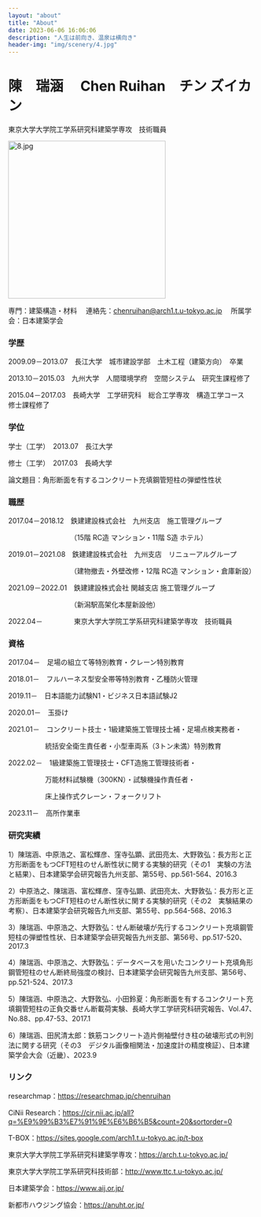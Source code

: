 ```yaml
---
layout: "about"
title: "About"
date: 2023-06-06 16:06:06
description: "人生は前向き、温泉は横向き"
header-img: "img/scenery/4.jpg"
---
```

# 陳　瑞涵　 Chen Ruihan　チン ズイカン

東京大学大学院工学系研究科建築学専攻　技術職員

<img src="/img/scenery/8.jpg" width="320" alt="8.jpg"></img>

専門：建築構造・材料　 連絡先：chenruihan@arch1.t.u-tokyo.ac.jp 　所属学会：日本建築学会

### 学歴

2009.09－2013.07　長江大学　城市建設学部　土木工程（建築方向）　卒業

2013.10－2015.03　九州大学　人間環境学府　空間システム　研究生課程修了

2015.04－2017.03　長崎大学　工学研究科　総合工学専攻　構造工学コース　修士課程修了

### 学位

学士（工学）　2013.07　長江大学

修士（工学）　2017.03　長崎大学

論文題目：角形断面を有するコンクリート充填鋼管短柱の弾塑性性状

### 職歴

2017.04－2018.12　鉄建建設株式会社　九州支店　施工管理グループ
   
&emsp;&emsp;&emsp;&emsp;&emsp;&emsp;&emsp;&emsp;&emsp;（15階 RC造 マンション・11階 S造 ホテル）

2019.01－2021.08　鉄建建設株式会社　九州支店　リニューアルグループ

&emsp;&emsp;&emsp;&emsp;&emsp;&emsp;&emsp;&emsp;&emsp;（建物撤去・外壁改修・12階 RC造 マンション・倉庫新設）

2021.09－2022.01　鉄建建設株式会社 関越支店 施工管理グループ

&emsp;&emsp;&emsp;&emsp;&emsp;&emsp;&emsp;&emsp;&emsp;（新潟駅高架化本屋新設他）

2022.04－ &emsp;&emsp;&emsp;       　東京大学大学院工学系研究科建築学専攻　技術職員

### 資格

2017.04－　足場の組立て等特別教育・クレーン特別教育

2018.01－　フルハーネス型安全帯等特別教育・乙種防火管理

2019.11－　日本語能力試験N1・ビジネス日本語試験J2

2020.01－　玉掛け

2021.01－　コンクリート技士・1級建築施工管理技士補・足場点検実務者・

&emsp;&emsp;&emsp;&emsp;&emsp;&thinsp;&thinsp;統括安全衛生責任者・小型車両系（3トン未満）特別教育

2022.02－　1級建築施工管理技士・CFT造施工管理技術者・

&emsp;&emsp;&emsp;&emsp;&emsp;&thinsp;&thinsp;万能材料試験機（300KN）・試験機操作責任者・

&emsp;&emsp;&emsp;&emsp;&emsp;&thinsp;&thinsp;床上操作式クレーン・フォークリフト

2023.11－　高所作業車

### 研究実績

1）陳瑞涵、中原浩之、富松輝彦、窪寺弘顕、武田亮太、大野敦弘：長方形と正方形断面をもつCFT短柱のせん断性状に関する実験的研究（その1　実験の方法と結果）、日本建築学会研究報告九州支部、第55号、pp.561-564、2016.3

2）中原浩之、陳瑞涵、富松輝彦、窪寺弘顕、武田亮太、大野敦弘：長方形と正方形断面をもつCFT短柱のせん断性状に関する実験的研究（その2　実験結果の考察）、日本建築学会研究報告九州支部、第55号、pp.564-568、2016.3

3）陳瑞涵、中原浩之、大野敦弘：せん断破壊が先行するコンクリート充填鋼管短柱の弾塑性性状、日本建築学会研究報告九州支部、第56号、pp.517-520、2017.3

4）陳瑞涵、中原浩之、大野敦弘：データベースを用いたコンクリート充填角形鋼管短柱のせん断終局強度の検討、日本建築学会研究報告九州支部、第56号、pp.521-524、2017.3

5）陳瑞涵、中原浩之、大野敦弘、小田鈴夏：角形断面を有するコンクリート充填鋼管短柱の正負交番せん断載荷実験、長崎大学工学研究科研究報告、Vol.47、No.88、pp.47-53、2017.1

6）陳瑞涵、田尻清太郎：鉄筋コンクリート造片側袖壁付き柱の破壊形式の判別法に関する研究（その3　デジタル画像相関法・加速度計の精度検証）、日本建築学会大会（近畿）、2023.9

### リンク

researchmap：https://researchmap.jp/chenruihan

CiNii Research：https://cir.nii.ac.jp/all?q=%E9%99%B3%E7%91%9E%E6%B6%B5&count=20&sortorder=0

T-BOX：https://sites.google.com/arch1.t.u-tokyo.ac.jp/t-box

東京大学大学院工学系研究科建築学専攻：https://arch.t.u-tokyo.ac.jp/

東京大学大学院工学系研究科技術部：http://www.ttc.t.u-tokyo.ac.jp/

日本建築学会：https://www.aij.or.jp/

新都市ハウジング協会：https://anuht.or.jp/


